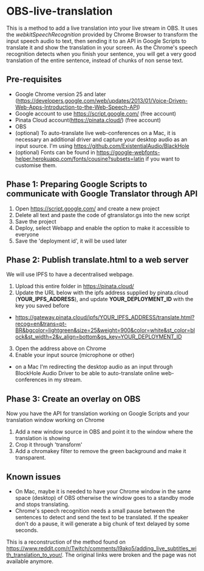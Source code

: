 # OBS-live-translation

This is a method to add a live translation into your live stream in OBS.
It uses the *webkitSpeechRecognition* provided by Chrome Browser to transform the input speech audio to text, then sending it to an API in Google Scripts to translate it and show the translation in your screen.
As the Chrome's speech recognition detects when you finish your sentence, you will get a very good translation of the entire sentence, instead of chunks of non sense text.

## Pre-requisites
- Google Chrome version 25 and later (https://developers.google.com/web/updates/2013/01/Voice-Driven-Web-Apps-Introduction-to-the-Web-Speech-API)
- Google account to use https://script.google.com/ (free account)
- Pinata Cloud account(https://pinata.cloud/) (free account)
- OBS
- (optional) To auto-translate live web-conferences on a Mac, it is necessary an additional driver and capture your desktop audio as an input source. I'm using https://github.com/ExistentialAudio/BlackHole
- (optional) Fonts can be found in https://google-webfonts-helper.herokuapp.com/fonts/cousine?subsets=latin if you want to customise them.

## Phase 1: Preparing Google Scripts to communicate with Google Translator through API

1) Open https://script.google.com/ and create a new project
2) Delete all text and paste the code of gtranslator.gs into the new script
3) Save the project
4) Deploy, select Webapp and enable the option to make it accessible to everyone
5) Save the 'deployment id', it will be used later

## Phase 2: Publish translate.html to a web server

We will use IPFS to have a decentralised webpage.

1) Upload this entire folder in https://pinata.cloud/
2) Update the URL below with the ipfs address supplied by pinata.cloud (**YOUR_IPFS_ADDRESS**), and update **YOUR_DEPLOYMENT_ID** with the key you saved before
- https://gateway.pinata.cloud/ipfs/YOUR_IPFS_ADDRESS/translate.html?recog=en&trans=pt-BR&bgcolor=lightgreen&size=25&weight=900&color=white&st_color=block&st_width=2&v_align=bottom&gs_key=YOUR_DEPLOYMENT_ID
3) Open the address above on Chrome 
4) Enable your input source (microphone or other)
- on a Mac I'm redirecting the desktop audio as an input through BlockHole Audio Driver to be able to auto-translate online web-conferences in my stream.

## Phase 3: Create an overlay on OBS

Now you have the API for translation working on Google Scripts and your translation window working on Chrome

1) Add a new window source in OBS and point it to the window where the translation is showing
2) Crop it through 'transform'
3) Add a chromakey filter to remove the green background and make it transparent.

## Known issues

- On Mac, maybe it is needed to have your Chrome window in the same space (desktop) of OBS otherwise the window goes to a standby mode and stops translating.
- Chrome's speech recognition needs a small pause between the sentences to detect and send the text to be translated. If the speaker don't do a pause, it will generate a big chunk of text delayed by some seconds.

This is a reconstruction of the method found on https://www.reddit.com/r/Twitch/comments/l9ako5/adding_live_subtitles_with_translation_to_your/. The original links were broken and the page was not available anymore.
